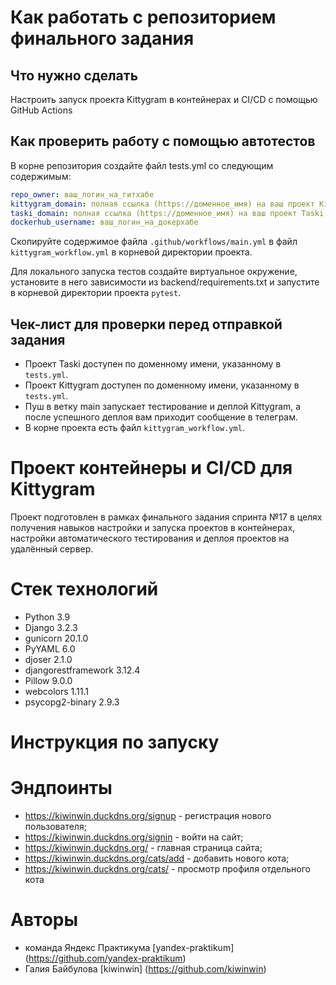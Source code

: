 #  Как работать с репозиторием финального задания

## Что нужно сделать

Настроить запуск проекта Kittygram в контейнерах и CI/CD с помощью GitHub Actions

## Как проверить работу с помощью автотестов

В корне репозитория создайте файл tests.yml со следующим содержимым:
```yaml
repo_owner: ваш_логин_на_гитхабе
kittygram_domain: полная ссылка (https://доменное_имя) на ваш проект Kittygram
taski_domain: полная ссылка (https://доменное_имя) на ваш проект Taski
dockerhub_username: ваш_логин_на_докерхабе
```

Скопируйте содержимое файла `.github/workflows/main.yml` в файл `kittygram_workflow.yml` в корневой директории проекта.

Для локального запуска тестов создайте виртуальное окружение, установите в него зависимости из backend/requirements.txt и запустите в корневой директории проекта `pytest`.

## Чек-лист для проверки перед отправкой задания

- Проект Taski доступен по доменному имени, указанному в `tests.yml`.
- Проект Kittygram доступен по доменному имени, указанному в `tests.yml`.
- Пуш в ветку main запускает тестирование и деплой Kittygram, а после успешного деплоя вам приходит сообщение в телеграм.
- В корне проекта есть файл `kittygram_workflow.yml`.

# Проект контейнеры и CI/CD для Kittygram

Проект подготовлен в рамках финального задания спринта №17 в целях получения навыков настройки и запуска проектов в контейнерах, настройки автоматического тестирования и деплоя проектов на удалённый сервер.

# Стек технологий
- Python 3.9
- Django 3.2.3
- gunicorn 20.1.0
- PyYAML 6.0
- djoser 2.1.0
- djangorestframework 3.12.4
- Pillow 9.0.0
- webcolors 1.11.1
- psycopg2-binary 2.9.3

# Инструкция по запуску

# Эндпоинты
- https://kiwinwin.duckdns.org/signup - регистрация нового пользователя;
- https://kiwinwin.duckdns.org/signin - войти на сайт;
- https://kiwinwin.duckdns.org/ - главная страница сайта;
- https://kiwinwin.duckdns.org/cats/add - добавить нового кота;
- https://kiwinwin.duckdns.org/cats/<id> - просмотр профиля отдельного кота

# Авторы
- команда Яндекс Практикума [yandex-praktikum] (https://github.com/yandex-praktikum)
- Галия Байбулова [kiwinwin] (https://github.com/kiwinwin)
